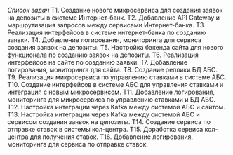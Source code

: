 *Список задач*
T1. Создание нового микросервиса для создания заявок на депозиты в системе Интернет-банк.
T2. Добавление API Gateway и маршрутизация запросов между сервисами Интернет-банка.
T3. Реализация интерфейсов в системе интернет-банка по созданию заявки.
T4. Добавление логирования, мониторинга для сервиса создания заявок на депозиты.
T5. Настройка бэкенда сайта для нового функционала по созданию заявок на депозиты.
T6. Реализация интерфейсов на сайте по созданию заявки.
T7. Добавление логирования, мониторинга для сайта.
T8. Создание реплики БД АБС.
T9. Реализация микросервиса по управлению ставками в системе АБС.
T10. Создание интерфейсов в системе АБС для управления ставками и интеграция с новым микросервисом.
T11. Добавление логирования, мониторинга для микросервиса по управлению ставками и БД АБС.
T12. Настройка интеграции через Kafka между системой АБС и сайтом.
T13. Настройка интеграции через Kafka между системой АБС и сервисом создания заявок на депозиты.
T14. Создание сервиса по отправке ставок в системы кол-центра.
T15. Доработка сервиса кол-центра для получения ставок.
T16. Добавление логирования, мониторинга для сервиса по отправке ставок.